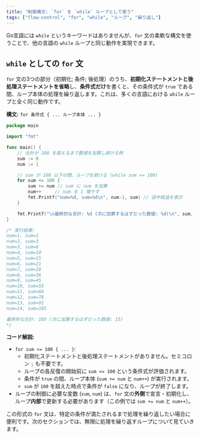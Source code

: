 ```yaml
---
title: "制御構文: `for` を `while` ループとして使う"
tags: ["flow-control", "for", "while", "ループ", "繰り返し"]
---
```


Go言語には `while` というキーワードはありませんが、`for` 文の柔軟な構文を使うことで、他の言語の `while` ループと同じ動作を実現できます。

## `while` としての `for` 文

`for` 文の3つの部分（初期化; 条件; 後処理）のうち、**初期化ステートメントと後処理ステートメントを省略**し、**条件式だけ**を書くと、その条件式が `true` である間、ループ本体の処理を繰り返します。これは、多くの言語における `while` ループと全く同じ動作です。

**構文:** `for 条件式 { ... ループ本体 ... }`

```go title="for を while として使う例"
package main

import "fmt"

func main() {
	// 合計が 100 を超えるまで数値を加算し続ける例
	sum := 0
	num := 1

	// sum が 100 以下の間、ループを続ける (while sum <= 100)
	for sum <= 100 {
		sum += num // sum に num を加算
		num++     // num を 1 増やす
		fmt.Printf("num=%d, sum=%d\n", num-1, sum) // 途中経過を表示
	}

	fmt.Printf("\n最終的な合計: %d (次に加算するはずだった数値: %d)\n", sum, num)
}

/* 実行結果:
num=1, sum=1
num=2, sum=3
num=3, sum=6
num=4, sum=10
num=5, sum=15
num=6, sum=21
num=7, sum=28
num=8, sum=36
num=9, sum=45
num=10, sum=55
num=11, sum=66
num=12, sum=78
num=13, sum=91
num=14, sum=105

最終的な合計: 105 (次に加算するはずだった数値: 15)
*/
```

**コード解説:**

*   `for sum <= 100 { ... }`:
    *   初期化ステートメントと後処理ステートメントがありません。セミコロン `;` も不要です。
    *   ループの各反復の開始前に `sum <= 100` という条件式が評価されます。
    *   条件が `true` の間、ループ本体 (`sum += num` と `num++`) が実行されます。
    *   `sum` が `100` を超えた時点で条件が `false` になり、ループが終了します。
*   ループの制御に必要な変数 (`sum`, `num`) は、`for` 文の**外側**で宣言・初期化し、ループ**内部**で更新する必要があります（この例では `sum += num` と `num++`）。

この形式の `for` 文は、特定の条件が満たされるまで処理を繰り返したい場合に便利です。次のセクションでは、無限に処理を繰り返すループについて見ていきます。